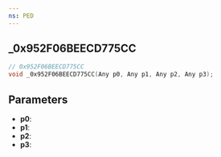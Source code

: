 ```yaml
---
ns: PED
---
```

## _0x952F06BEECD775CC

```c
// 0x952F06BEECD775CC
void _0x952F06BEECD775CC(Any p0, Any p1, Any p2, Any p3);
```


## Parameters
* **p0**: 
* **p1**: 
* **p2**: 
* **p3**: 

